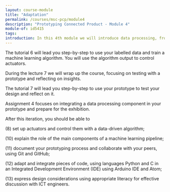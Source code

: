 ```yaml
---
layout: course-module
title: "Adaptation"
permalink: /courses/msc-pcp/module4
description: "Prototyping Connected Product - Module 4"
module-of: id5415
tags:
introduction: In this 4th module we will introduce data processing, from streaming analysis to the Machine Learning Pipeline.
---
```


The tutorial 6 will lead you step-by-step to use your labelled data and train a machine learning algorithm. You will use the algorithm output to control actuators.

During the lecture 7 we will wrap up the course, focusing on testing with a prototype and reflecting on insights.

The tutorial 7 will lead you step-by-step to use your prototype to test your design and reflect on it.

Assignment 4 focuses on integrating a data processing component in your prototype and prepare for the exhibition.

After this iteration, you should be able to

(8) set up actuators and control them with a data-driven algorithm;

(10) explain the role of the main components of a machine learning pipeline;

(11) document your prototyping process and collaborate with your peers, using Git and GitHub;

(12) adapt and integrate pieces of code, using languages Python and C in an Integrated Development Environment (IDE) using Arduino IDE and Atom;

(13) express design considerations using appropriate literacy for effective discussion with ICT engineers.